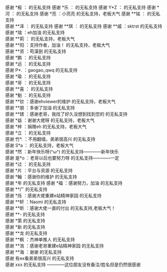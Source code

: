 
  感谢 \*桵 ：                  的无私支持
  感谢 \*乐 ：                  的无私支持
  感谢 Y\*Z ：                  的无私支持
  感谢 \*河 ：                  的无私支持
  感谢 \*亮 ：小亮亮                  的无私支持，老板大气
  感谢 \*\*铭 ：                  的无私支持  
  感谢 \*\*泽 ：                  的无私支持
  感谢 \*\*琪 ：                  的无私支持
  感谢 \*\*威 ：sktrst                  的无私支持  
  感谢 \*瑞 ：eh加油                  的无私支持  
  感谢 \*\*莉 ：                  的无私支持，老板大气  
  感谢 \*\*阳 ：支持作者，加油！                 的无私支持，老板大气  
  感谢 \*\*资 ：苟漢劍                  的无私支持  
  感谢 \*鹏 ：                  的无私支持  
  感谢 \*远 ：                  的无私支持  
  感谢 P\*. ：gaogao_qwq                  的无私支持  
  感谢 \*瑜 ：                  的无私支持  
  感谢 \*哥 ：                  的无私支持  
  感谢 \*\*喜 ：                  的无私支持  
  感谢 \*魁 ：                  的无私支持  
  感谢 \*\*钦 ：感谢ehviewer的维护                  的无私支持，老板大气  
  感谢 \*\*朋 ：多谢了加油                  的无私支持  
  感谢 \*\*镔 ：感谢老哥，我找了好久没想到找到您的                  的无私支持  
  感谢 \*益 ：谢谢大佬呀                  的无私支持，老板大气  
  感谢 \*梓 ：捐赠eh                  的无私支持，老板大气  
  感谢 \*立 ：                 的无私支持  
  感谢 竹\*. ：不用翻墙，弟弟很高兴                  的无私支持  
  感谢 S\*a ：                          的无私支持，老板大气  
  感谢 \*然 ：新年快乐呀(^ω^)                  的无私支持————新年快乐  
  感谢 是\*o ：老哥以后也要努力呀                  的无私支持————一定  
  感谢 \*过 ：                           的无私支持  
  感谢 \*片 ：平台与资源                   的无私支持  
  感谢 \*翰 ：感谢你的维护                  的无私支持  
  感谢 \*年                               的无私支持
  感谢 \*福 ：感谢努力，加油                 的无私支持  
  感谢 \*\*广                            的无私支持  
  感谢 \*烁 ：感谢大佬重建e站精神家园         的无私支持  
  感谢 \*\*轩 ：Naomi                    的无私支持  
  感谢 \*\*昕 ：感谢大佬一直的付出        的无私支持,老板大气！  
  感谢 \*\*\-                           的无私支持  
  感谢 \*策                             的无私支持  
  感谢 \*新                             的无私支持  
  感谢 \*\*龙                           的无私支持  
  感谢 \*\*枫 ：杰神单推人               的无私支持  
  感谢 \*\*浩 ：感谢老哥重建e站精神家园   的无私支持  
  感谢 \*\*海 ：谢谢                    的无私支持  
  感谢 有ex看弟弟很高兴                  的无私支持  
  感谢 xxx 的无私支持                   ————这位朋友没有备注/姓名但是仍然很感谢  
